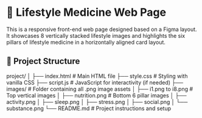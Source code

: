 # 🌿 Lifestyle Medicine Web Page

This is a responsive front-end web page designed based on a Figma layout. It showcases 8 vertically stacked lifestyle images and highlights the six pillars of lifestyle medicine in a horizontally aligned card layout.

## 📁 Project Structure

project/
│
├── index.html # Main HTML file
├── style.css # Styling with vanilla CSS
├── script.js # JavaScript for interactivity (if needed)
├── images/ # Folder containing all .png image assets
│ ├── i1.png to i8.png # Top vertical images
│ ├── nutrition.png # Bottom 6 pillar images
│ ├── activity.png
│ ├── sleep.png
│ ├── stress.png
│ ├── social.png
│ └── substance.png
└── README.md # Project instructions and setup

